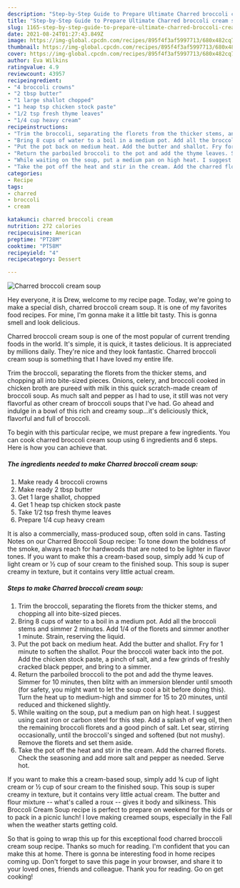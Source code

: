 ```yaml
---
description: "Step-by-Step Guide to Prepare Ultimate Charred broccoli cream soup"
title: "Step-by-Step Guide to Prepare Ultimate Charred broccoli cream soup"
slug: 1165-step-by-step-guide-to-prepare-ultimate-charred-broccoli-cream-soup
date: 2021-08-24T01:27:43.849Z
image: https://img-global.cpcdn.com/recipes/895f4f3af5997713/680x482cq70/charred-broccoli-cream-soup-recipe-main-photo.jpg
thumbnail: https://img-global.cpcdn.com/recipes/895f4f3af5997713/680x482cq70/charred-broccoli-cream-soup-recipe-main-photo.jpg
cover: https://img-global.cpcdn.com/recipes/895f4f3af5997713/680x482cq70/charred-broccoli-cream-soup-recipe-main-photo.jpg
author: Eva Wilkins
ratingvalue: 4.9
reviewcount: 43957
recipeingredient:
- "4 broccoli crowns"
- "2 tbsp butter"
- "1 large shallot chopped"
- "1 heap tsp chicken stock paste"
- "1/2 tsp fresh thyme leaves"
- "1/4 cup heavy cream"
recipeinstructions:
- "Trim the broccoli, separating the florets from the thicker stems, and chopping all into bite-sized pieces."
- "Bring 8 cups of water to a boil in a medium pot. Add all the broccoli stems and simmer 2 minutes. Add 1/4 of the florets and simmer another 1 minute. Strain, reserving the liquid."
- "Put the pot back on medium heat. Add the butter and shallot. Fry for 1 minute to soften the shallot. Pour the broccoli water back into the pot. Add the chicken stock paste, a pinch of salt, and a few grinds of freshly cracked black pepper, and bring to a simmer."
- "Return the parboiled broccoli to the pot and add the thyme leaves. Simmer for 10 minutes, then blitz with an immersion blender until smooth (for safety, you might want to let the soup cool a bit before doing this). Turn the heat up to medium-high and simmer for 15 to 20 minutes, until reduced and thickened slightly."
- "While waiting on the soup, put a medium pan on high heat. I suggest using cast iron or carbon steel for this step. Add a splash of veg oil, then the remaining broccoli florets and a good pinch of salt. Let sear, stirring occasionally, until the broccoli&#39;s singed and softened (but not mushy). Remove the florets and set them aside."
- "Take the pot off the heat and stir in the cream. Add the charred florets. Check the seasoning and add more salt and pepper as needed. Serve hot."
categories:
- Recipe
tags:
- charred
- broccoli
- cream

katakunci: charred broccoli cream 
nutrition: 272 calories
recipecuisine: American
preptime: "PT28M"
cooktime: "PT58M"
recipeyield: "4"
recipecategory: Dessert

---
```



![Charred broccoli cream soup](https://img-global.cpcdn.com/recipes/895f4f3af5997713/680x482cq70/charred-broccoli-cream-soup-recipe-main-photo.jpg)

Hey everyone, it is Drew, welcome to my recipe page. Today, we're going to make a special dish, charred broccoli cream soup. It is one of my favorites food recipes. For mine, I'm gonna make it a little bit tasty. This is gonna smell and look delicious.

Charred broccoli cream soup is one of the most popular of current trending foods in the world. It's simple, it is quick, it tastes delicious. It is appreciated by millions daily. They're nice and they look fantastic. Charred broccoli cream soup is something that I have loved my entire life.

Trim the broccoli, separating the florets from the thicker stems, and chopping all into bite-sized pieces. Onions, celery, and broccoli cooked in chicken broth are pureed with milk in this quick scratch-made cream of broccoli soup. As much salt and pepper as I had to use, it still was not very flavorful as other cream of broccoli soups that I&#39;ve had. Go ahead and indulge in a bowl of this rich and creamy soup…it&#39;s deliciously thick, flavorful and full of broccoli.


To begin with this particular recipe, we must prepare a few ingredients. You can cook charred broccoli cream soup using 6 ingredients and 6 steps. Here is how you can achieve that.

<!--inarticleads1-->

##### The ingredients needed to make Charred broccoli cream soup:

1. Make ready 4 broccoli crowns
1. Make ready 2 tbsp butter
1. Get 1 large shallot, chopped
1. Get 1 heap tsp chicken stock paste
1. Take 1/2 tsp fresh thyme leaves
1. Prepare 1/4 cup heavy cream


It is also a commercially, mass-produced soup, often sold in cans. Tasting Notes on our Charred Broccoli Soup recipe: To tone down the boldness of the smoke, always reach for hardwoods that are noted to be lighter in flavor tones. If you want to make this a cream-based soup, simply add ¾ cup of light cream or ½ cup of sour cream to the finished soup. This soup is super creamy in texture, but it contains very little actual cream. 

<!--inarticleads2-->

##### Steps to make Charred broccoli cream soup:

1. Trim the broccoli, separating the florets from the thicker stems, and chopping all into bite-sized pieces.
1. Bring 8 cups of water to a boil in a medium pot. Add all the broccoli stems and simmer 2 minutes. Add 1/4 of the florets and simmer another 1 minute. Strain, reserving the liquid.
1. Put the pot back on medium heat. Add the butter and shallot. Fry for 1 minute to soften the shallot. Pour the broccoli water back into the pot. Add the chicken stock paste, a pinch of salt, and a few grinds of freshly cracked black pepper, and bring to a simmer.
1. Return the parboiled broccoli to the pot and add the thyme leaves. Simmer for 10 minutes, then blitz with an immersion blender until smooth (for safety, you might want to let the soup cool a bit before doing this). Turn the heat up to medium-high and simmer for 15 to 20 minutes, until reduced and thickened slightly.
1. While waiting on the soup, put a medium pan on high heat. I suggest using cast iron or carbon steel for this step. Add a splash of veg oil, then the remaining broccoli florets and a good pinch of salt. Let sear, stirring occasionally, until the broccoli&#39;s singed and softened (but not mushy). Remove the florets and set them aside.
1. Take the pot off the heat and stir in the cream. Add the charred florets. Check the seasoning and add more salt and pepper as needed. Serve hot.


If you want to make this a cream-based soup, simply add ¾ cup of light cream or ½ cup of sour cream to the finished soup. This soup is super creamy in texture, but it contains very little actual cream. The butter and flour mixture -- what&#39;s called a roux -- gives it body and silkiness. This Broccoli Cream Soup recipe is perfect to prepare on weekend for the kids or to pack in a picnic lunch! I love making creamed soups, especially in the Fall when the weather starts getting cold. 

So that is going to wrap this up for this exceptional food charred broccoli cream soup recipe. Thanks so much for reading. I'm confident that you can make this at home. There is gonna be interesting food in home recipes coming up. Don't forget to save this page in your browser, and share it to your loved ones, friends and colleague. Thank you for reading. Go on get cooking!
